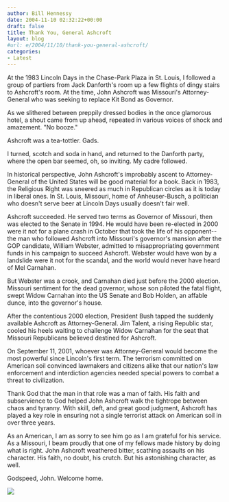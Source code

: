 ```yaml
---
author: Bill Hennessy
date: 2004-11-10 02:32:22+00:00
draft: false
title: Thank You, General Ashcroft
layout: blog
#url: e/2004/11/10/thank-you-general-ashcroft/
categories:
- Latest
---
```


At the 1983 Lincoln Days in the Chase-Park Plaza in St. Louis, I followed a group of partiers from Jack Danforth's room up a few flights of dingy stairs to Ashcroft's room. At the time, John Ashcroft was Missouri's Attorney-General who was seeking to replace Kit Bond as Governor.




As we slithered between preppily dressed bodies in the once glamorous hotel, a shout came from up ahead, repeated in various voices of shock and amazement. "No booze."




Ashcroft was a tea-tottler. Gads.




I turned, scotch and soda in hand, and returned to the Danforth party, where the open bar seemed, oh, so inviting. My cadre followed.




In historical perspective, John Ashcroft's improbably ascent to Attorney-General of the United States will be good material for a book. Back in 1983, the Religious Right was sneered as much in Republican circles as it is today in liberal ones. In St. Louis, Missouri, home of Anheuser-Busch, a politician who doesn't serve beer at Lincoln Days usually doesn't fair well.




Ashcroft succeeded. He served two terms as Governor of Missouri, then was elected to the Senate in 1994. He would have been re-elected in 2000 were it not for a plane crash in October that took the life of his opponent--the man who followed Ashcroft into Missouri's governor's mansion after the GOP candidate, William Webster, admitted to misappropriating government funds in his campaign to succeed Ashcroft. Webster would have won by a landslide were it not for the scandal, and the world would never have heard of Mel Carnahan.




But Webster was a crook, and Carnahan died just before the 2000 election. Missouri sentiment for the dead governor, whose son piloted the fatal flight, swept Widow Carnahan into the US Senate and Bob Holden, an affable dunce, into the governor's house.

After the contentious 2000 election, President Bush tapped the suddenly available Ashcroft as Attorney-General. Jim Talent, a rising Republic star, cooled his heels waiting to challenge Widow Carnahan for the seat that Missouri Republicans believed destined for Ashcroft.




On September 11, 2001, whoever was Attorney-General would become the most powerful since Lincoln's first term. The terrorism committed on American soil convinced lawmakers and citizens alike that our nation's law enforcement and interdiction agencies needed special powers to combat a threat to civilization.




Thank God that the man in that role was a man of faith. His faith and subservience to God helped John Ashcroft walk the tightrope between chaos and tyranny. With skill, deft, and great good judgment, Ashcroft has played a key role in ensuring not a single terrorist attack on American soil in over three years.




As an American, I am as sorry to see him go as I am grateful for his service. As a Missouri, I beam proudly that one of my fellows made history by doing what is right. John Ashcroft weathered bitter, scathing assaults on his character. His faith, no doubt, his crutch. But his astonishing character, as well.




Godspeed, John. Welcome home.

![](https://blog.billhennessy.com/aggbug.aspx?PostID=508)

